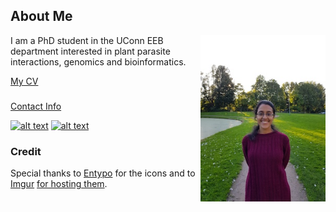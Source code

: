 ## About Me
<img align="right" width="200" src="images/headshot.jpg"> 
I am a PhD student in the UConn EEB department
interested in plant parasite interactions, genomics and bioinformatics.

[My CV](PDFs/cv.pdf)

### <!-- Please don't remove this: Grab your social icons from https://github.com/carlsednaoui/gitsocial -->

###  <!-- display the social media buttons in your README -->
 [Contact Info](contact-info.html)
 
 [![alt text][1.2]][1]
 [![alt text][6.2]][6]


###  <!-- links to social media icons -->
### <!-- no need to change these -->

### <!-- icons with padding -->

   [1.1]: http://i.imgur.com/tXSoThF.png (twitter icon with padding)
   [6.1]: http://i.imgur.com/0o48UoR.png (github icon with padding)

### <!-- icons without padding -->

   [1.2]: http://i.imgur.com/wWzX9uB.png (twitter icon without padding)
   [6.2]: http://i.imgur.com/9I6NRUm.png (github icon without padding)


   [1]: http://www.twitter.com/vuruputoor
   [6]: http://www.github.com/vidsvur


### Credit
Special thanks to [Entypo](http://www.entypo.com/) for the icons and to [Imgur](http://imgur.com/tXSoThF,1AGmwO3,yCsTjba,0o48UoR,P3YfQoD,YckIOms#0) [for hosting them](http://imgur.com/Vvy3Kru,fep1WsG,9I6NRUm,VlgBKQ9,jDRp47c,wWzX9uB).


